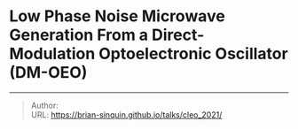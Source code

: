 # Low Phase Noise Microwave Generation From a Direct-Modulation Optoelectronic Oscillator (DM-OEO)



---

> Author:   
> URL: https://brian-sinquin.github.io/talks/cleo_2021/  

